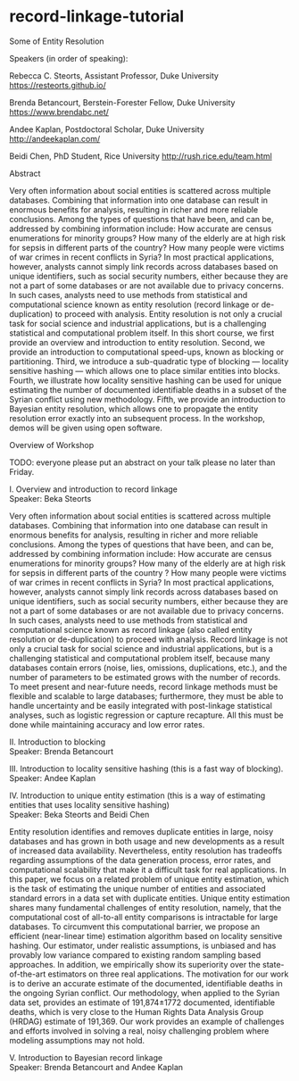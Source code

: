 # record-linkage-tutorial

Some of Entity Resolution

Speakers (in order of speaking): 

Rebecca C. Steorts, Assistant Professor, Duke University 
https://resteorts.github.io/

Brenda Betancourt, Berstein-Forester Fellow, Duke University
https://www.brendabc.net/

Andee Kaplan, Postdoctoral Scholar, Duke University
http://andeekaplan.com/

Beidi Chen, PhD Student, Rice University
http://rush.rice.edu/team.html

Abstract

Very often information about social entities is scattered across multiple databases.  Combining that information into one database can result in enormous benefits for analysis, resulting in richer and more reliable conclusions.  Among the types of questions that have been, and can be, addressed by combining information include: How accurate are census enumerations for minority groups? How many of the elderly are at high risk for sepsis in different parts of the country? How many people were victims of war crimes in recent conflicts in Syria? In most practical applications, however, analysts cannot simply link records across databases based on unique identifiers, such as social security numbers, either because they are not a part of some databases or are not available due to privacy concerns.  In such cases, analysts need to use methods from statistical and computational science known as entity resolution (record linkage or de-duplication) to proceed with analysis.  Entity resolution is not only a crucial task for social science and industrial applications, but is a challenging statistical and computational problem itself. In this short course, we first provide an overview and introduction to entity resolution. Second, we provide an introduction to computational speed-ups, known as blocking or partitioning. Third, we introduce a sub-quadratic type of blocking — locality sensitive hashing — which allows one to place similar entities into blocks. Fourth, we illustrate how locality sensitive hashing can be used for unique estimating the number of documented identifiable deaths in a subset of the Syrian conflict using new methodology. Fifth, we provide an introduction to Bayesian entity resolution, which allows one to propagate the entity resolution error exactly into an subsequent process. In the workshop, demos will be given using open software. 

Overview of Workshop

TODO: everyone please put an abstract on your talk please no later than Friday. 

I. Overview and introduction to record linkage  
Speaker: Beka Steorts

Very often information about social entities is scattered across multiple databases. Combining that information into one database can result in enormous benefits for analysis, resulting in richer and more reliable conclusions. Among the types of questions that have been, and can be, addressed by combining information include: How accurate are census enumerations for minority groups? How many of the elderly are at high risk for sepsis in different parts of the country ? How many people were victims of war crimes in recent conflicts in Syria? In most practical applications, however, analysts cannot simply link records across databases based on unique identifiers, such as social security numbers, either because they are not a part of some databases or are not available due to privacy concerns. In such cases, analysts need to use methods from statistical and computational science known as record linkage (also called entity resolution or de-duplication) to proceed with analysis. Record linkage is not only a crucial task for social science and industrial applications, but is a challenging statistical and computational problem itself, because many databases contain errors (noise, lies, omissions, duplications, etc.), and the number of parameters to be estimated grows with the number of records. To meet present and near-future needs, record linkage methods must be flexible and scalable to large databases; furthermore, they must be able to handle uncertainty and be easily integrated with post-linkage statistical analyses, such as logistic regression or capture recapture. All this must be done while maintaining accuracy and low error rates.

II. Introduction to blocking  
Speaker: Brenda Betancourt 

III. Introduction to locality sensitive hashing (this is a fast way of blocking).   
Speaker: Andee Kaplan

IV. Introduction to unique entity estimation (this is a way of estimating entities that uses locality sensitive hashing)  
Speaker: Beka Steorts and Beidi Chen 

Entity resolution identifies and removes duplicate entities in large, noisy databases and has grown in both usage and new developments as a result of increased data availability. Nevertheless, entity resolution has tradeoffs regarding assumptions of the data generation process, error rates, and computational scalability that make it a difficult task for real applications. In this paper, we focus on a related problem of unique entity estimation, which is the task of estimating the unique number of entities and associated standard errors in a data set with duplicate entities. Unique entity estimation shares many fundamental challenges of entity resolution, namely, that the computational cost of all-to-all entity comparisons is intractable for large databases. To circumvent this computational barrier, we propose an efficient (near-linear time) estimation algorithm based on locality sensitive hashing. Our estimator, under realistic assumptions, is unbiased and has provably low variance compared to existing random sampling based approaches. In addition, we empirically show its superiority over the state-of-the-art estimators on three real applications. The motivation for our work is to derive an accurate estimate of the documented, identifiable deaths in the ongoing Syrian conflict. Our methodology, when applied to the Syrian data set, provides an estimate of 191,874±1772 documented, identifiable deaths, which is very close to the Human Rights Data Analysis Group (HRDAG) estimate of 191,369. Our work provides an example of challenges and efforts involved in solving a real, noisy challenging problem where modeling assumptions may not hold.

V. Introduction to Bayesian record linkage  
Speaker: Brenda Betancourt and Andee Kaplan

